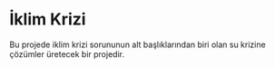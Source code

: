 # İklim Krizi
Bu projede iklim krizi sorununun alt başlıklarından biri olan su krizine çözümler üretecek bir projedir.
